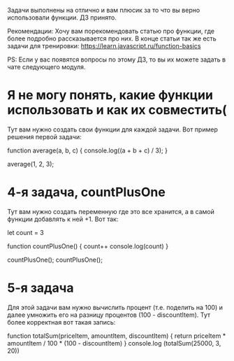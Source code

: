 Задачи выполнены на отлично и вам плюсик за то что вы верно использовали функции. ДЗ принято.

Рекомендации:
Хочу вам порекомендовать статью про функции, где более подробно рассказывается про них. В конце статьи так же есть задачи для тренировки:
https://learn.javascript.ru/function-basics

PS: Если у вас появятся вопросы по этому ДЗ, то вы их можете задать в чате следующего модуля.



# Я не могу понять, какие функции использовать и как их совместить(
Тут вам нужно создать свои функции для каждой задачи. Вот пример решения первой задачи:

function average(a, b, c) {
    console.log((a + b + c) / 3);
}

average(1, 2, 3);


# 4-я задача, countPlusOne
Тут вам нужно создать переменную где это все хранится, а в самой функции добавлять к ней +1. Вот так:

let count = 3

function countPlusOne() {
    count++
    console.log(count)
}

countPlusOne();
countPlusOne();


# 5-я задача
Для этой задачи вам нужно вычислить процент (т.е. поделить на 100)  и далее умножить его на разницу процентов (100 - discountItem). Тут более корректная вот такая запись:

function totalSum(priceItem, amountItem, discountItem) {
    return priceItem * amountItem / 100 * (100 - discountItem)
}
console.log (totalSum(25000, 3, 20))
